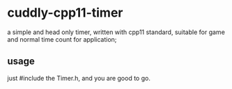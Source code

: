 # cuddly-cpp11-timer
a simple and head only timer, written with cpp11 standard, suitable for game and normal time count for application;

## usage
just #include the Timer.h, and you are good to go.
